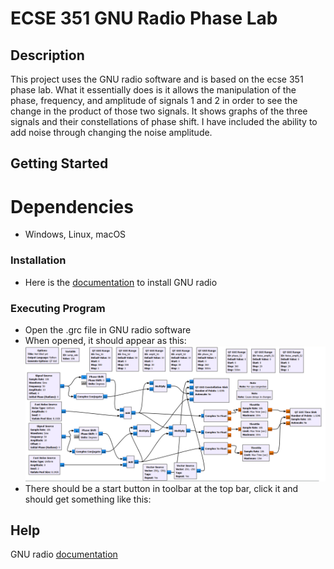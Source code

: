 # ECSE 351 GNU Radio Phase Lab

## Description
This project uses the GNU radio software and is based on the ecse 351 phase lab. What it essentially does is it allows the manipulation of the
phase, frequency, and amplitude of signals 1 and 2 in order to see the change in the product of those two signals. It shows graphs of
the three signals and their constellations of phase shift. I have included the ability to add noise through changing the noise amplitude.

## Getting Started

# Dependencies
* Windows, Linux, macOS

### Installation
* Here is the [documentation](https://wiki.gnuradio.org/index.php/InstallingGR) to install GNU radio

### Executing Program
* Open the .grc file in GNU radio software
* When opened, it should appear as this:
![Image of flowchart on GNU radio](image_flowgraph.png)
* There should be a start button in toolbar at the top bar, click it and should get something like this:


## Help
GNU radio [documentation](https://wiki.gnuradio.org/index.php?title=Category:Block_Docs)
